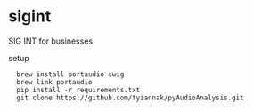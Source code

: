 # sigint
SIG INT for businesses


setup
```
  brew install portaudio swig
  brew link portaudio
  pip install -r requirements.txt
  git clone https://github.com/tyiannak/pyAudioAnalysis.git
```
